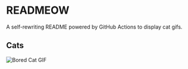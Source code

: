 # READMEOW

A self-rewriting README powered by GitHub Actions to display cat gifs.

## Cats

![Bored Cat GIF](https://media3.giphy.com/media/v1.Y2lkPTlhY2QwMmRhcXZrcmhqbW11bno1amc5YTR0MWxhenZueWNyY2lydTczN2dueTN2OCZlcD12MV9naWZzX3NlYXJjaCZjdD1n/mlvseq9yvZhba/200.gif)
